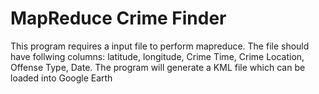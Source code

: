 # MapReduce Crime Finder

This program requires a input file to perform mapreduce. The file should have follwing columns: latitude, longitude, Crime Time, Crime Location, Offense Type, Date. The program will generate a KML file which can be loaded into Google Earth 
